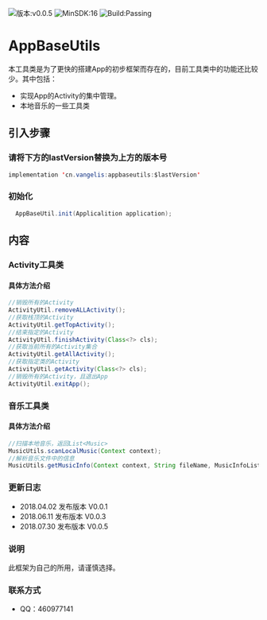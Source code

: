 ![版本:v0.0.5](https://img.shields.io/badge/jCenter-0.0.5-green.svg)
![MinSDK:16](https://img.shields.io/badge/minSdk-16-orange.svg)
![Build:Passing](https://img.shields.io/teamcity/codebetter/bt428.svg)


# AppBaseUtils
本工具类是为了更快的搭建App的初步框架而存在的，目前工具类中的功能还比较少。其中包括：
* 实现App的Activity的集中管理。
* 本地音乐的一些工具类

## 引入步骤
### 请将下方的lastVersion替换为上方的版本号
```Java
implementation 'cn.vangelis:appbaseutils:$lastVersion'
```
### 初始化
```Java
  AppBaseUtil.init(Applicalition application);
```
## 内容
### Activity工具类
#### 具体方法介绍
```Java
//销毁所有的Activity
ActivityUtil.removeALLActivity();
//获取栈顶的Activity
ActivityUtil.getTopActivity();
//结束指定的Activity
ActivityUtil.finishActivity(Class<?> cls);
//获取当前所有的Activity集合
ActivityUtil.getAllActivity();
//获取指定类的Activity
ActivityUtil.getActivity(Class<?> cls);
//销毁所有的Activity，且退出App
ActivityUtil.exitApp();
```
### 音乐工具类
#### 具体方法介绍
```Java
//扫描本地音乐，返回List<Music>
MusicUtils.scanLocalMusic(Context context);
//解析音乐文件中的信息
MusicUtils.getMusicInfo(Context context, String fileName, MusicInfoListener listener);
```
### 更新日志
* 2018.04.02 发布版本 V0.0.1
* 2018.06.11 发布版本 V0.0.3
* 2018.07.30 发布版本 V0.0.5
### 说明
此框架为自己的所用，请谨慎选择。
### 联系方式
* QQ：460977141
